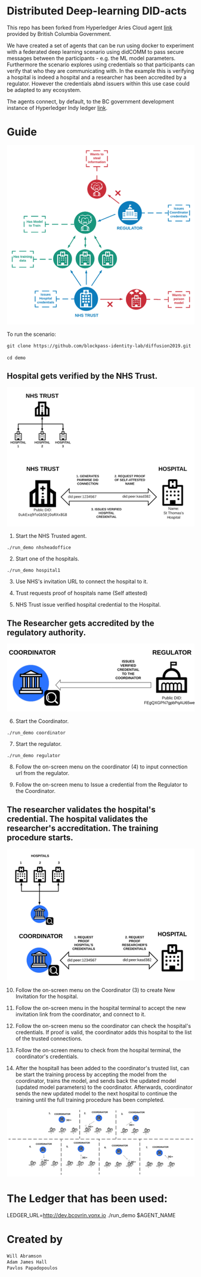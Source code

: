 # Distributed Deep-learning DID-acts

This repo has been forked from Hyperledger Aries Cloud agent [link](https://github.com/hyperledger/aries-cloudagent-python) provided by British Columbia Government.

We have created a set of agents that can be run using docker to experiment with a federated deep learning scenario using didCOMM to pass secure messages between the participants - e.g. the ML model parameters. Furthermore the scenario explores using credentials so that participants can verify that who they are communicating with. In the example this is verifying a hospital is indeed a hospital and a researcher has been accredited by a regulator. However the credentials abnd issuers within this use case could be adapted to any ecosystem.

The agents connect, by default, to the BC government development instance of Hyperledger Indy ledger [link](http://dev.bcovrin.vonx.io).



# Guide

![Full Aries Scenario](./figures/initialidea.png)

To run the scenario:

```
git clone https://github.com/blockpass-identity-lab/diffusion2019.git

cd demo
```

## Hospital gets verified by the NHS Trust.

![Trust Issues to Hospital](./figures/Trust_to_Hospital.png)

1) Start the NHS Trusted agent.
```
./run_demo nhsheadoffice
```
2) Start one of the hospitals.
```
./run_demo hospital1
```
3) Use NHS's invitation URL to connect the hospital to it.

4) Trust requests proof of hospitals name (Self attested)

5) NHS Trust issue verified hospital credential to the Hospital.

## The Researcher gets accredited by the regulatory authority.

![Researcher accreditation](./figures/regulator_to_coordinator.png)

6) Start the Coordinator.
```
./run_demo coordinator
```

7) Start the regulator.

```
./run_demo regulator
```

8) Follow the on-screen menu on the coordinator (4) to input connection url from the regulator.

9) Follow the on-screen menu to Issue a credential from the Regulator to the Coordinator.


## The researcher validates the hospital's credential. The hospital validates the researcher's accreditation. The training procedure starts.

![Researcher and hospital verify respective credentials](./figures/coordinator_and_hospital.png)

10) Follow the on-screen menu on the Coordinator (3) to create New Invitation for the hospital.

11) Follow the on-screen menu in the hospital terminal to accept the new invitation link from the coordinator, and connect to it.

12) Follow the on-screen menu so the coordinator can check the hospital's credentials. If proof is valid, the coordinator adds this hospital to the list of the trusted connections.

13) Follow the on-screen menu to check from the hospital terminal, the coordinator's credentials.

14) After the hospitall has been added to the coordinator's trusted list, can be start the training process by accepting the model from the coordinator, trains the model, and sends back the updated model (updated model parameters) to the coordinator. Afterwards, coordinator sends the new updated model to the next hospital to continue the training until the full training procedure has been completed.

![Researcher coordinates federated learning](./figures/federated_learning.png)

# The Ledger that has been used:

LEDGER_URL=http://dev.bcovrin.vonx.io ./run_demo $AGENT_NAME

# Created by

    Will Abramson
    Adam James Hall
    Pavlos Papadopoulos
